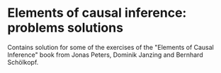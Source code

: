 # Elements of causal inference: problems solutions
Contains solution for some of the exercises of the "Elements of Causal Inference" book from Jonas Peters, Dominik Janzing and Bernhard Schölkopf. 
